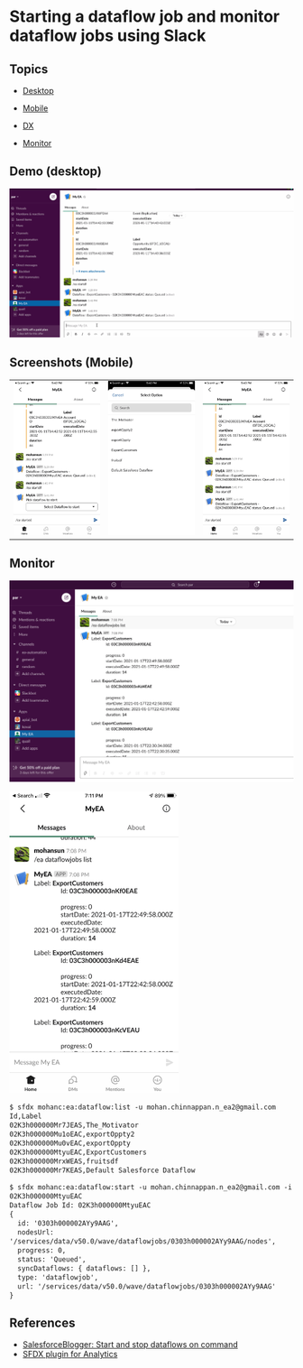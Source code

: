 # Starting a dataflow job and monitor dataflow jobs using Slack 

## Topics
- [Desktop](#desktop)
- [Mobile](#mobile)
- [DX](#dx)

- [Monitor](#monitor)

<a name="desktop"></a>
## Demo (desktop)
![demo-myEA](img/myEA-1.gif)


<a name="mobile"></a>
## Screenshots (Mobile)

<table>
<tr>
<td> <img src='img/myEA-1.PNG' width='300'/></td>
<td><img src='img/myEA-2.PNG' width='300'/></td>
<td><img src='img/myEA-3.png' width='300'/></td>
</table>

<a name="monitor"></a>
## Monitor
![monitor-desktop](img/myEA-moinitor-1.png)

<img src='img/myEA-moinitor-2.png' width='300'/>

<a name="dx"></a>
```
$ sfdx mohanc:ea:dataflow:list -u mohan.chinnappan.n_ea2@gmail.com
Id,Label
02K3h000000Mr7JEAS,The_Motivator
02K3h000000Mu1oEAC,exportOppty2
02K3h000000Mu0vEAC,exportOppty
02K3h000000MtyuEAC,ExportCustomers
02K3h000000MrxWEAS,fruitsdf
02K3h000000Mr7KEAS,Default Salesforce Dataflow

```

```
$ sfdx mohanc:ea:dataflow:start -u mohan.chinnappan.n_ea2@gmail.com -i 02K3h000000MtyuEAC
Dataflow Job Id: 02K3h000000MtyuEAC
{
  id: '0303h000002AYy9AAG',
  nodesUrl: '/services/data/v50.0/wave/dataflowjobs/0303h000002AYy9AAG/nodes',
  progress: 0,
  status: 'Queued',
  syncDataflows: { dataflows: [] },
  type: 'dataflowjob',
  url: '/services/data/v50.0/wave/dataflowjobs/0303h000002AYy9AAG'
}

```

## References
- [SalesforceBlogger: Start and stop dataflows on command](https://www.salesforceblogger.com/2021/01/19/start-and-stop-dataflows-on-command/)
- [SFDX plugin for Analytics](https://www.salesforceblogger.com/2020/11/17/mohans-sfdx-plugin-for-analytics/)
